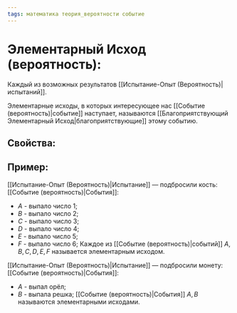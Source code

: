 ```yaml
---
tags: математика теория_вероятности событие
---
```

# Элементарный Исход (вероятность):
Каждый из возможных результатов [[Испытание-Опыт (Вероятность)|испытаний]].

Элементарные исходы, в которых интересующее нас [[Событие (вероятность)|событие]] наступает, называются [[Благоприятствующий Элементарный Исход|благоприятствующие]] этому событию.

## Свойства:

## Пример:
[[Испытание-Опыт (Вероятность)|Испытание]] — подбросили кость:
[[Событие (вероятность)|События]]:
* $A$ - выпало число 1;
* $B$ - выпало число 2;
* $C$ - выпало число 3;
* $D$ - выпало число 4;
* $E$ - выпало число 5;
* $F$ - выпало число 6;
Каждое из [[Событие (вероятность)|событий]] $A, B, C, D, E, F$ называется элементарным исходом.

[[Испытание-Опыт (Вероятность)|Испытание]] — подбросили монету:
[[Событие (вероятность)|События]]:
* $A$ - выпал орёл;
* $B$ - выпала решка;
[[Событие (вероятность)|События]] $A, B$ называются элементарными исходами.